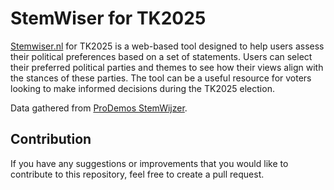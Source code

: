 # StemWiser for TK2025

[Stemwiser.nl](stemwiser.nl) for TK2025 is a web-based tool designed to help users assess their political preferences based on a set of statements. Users can select their preferred political parties and themes to see how their views align with the stances of these parties. The tool can be a useful resource for voters looking to make informed decisions during the TK2025 election.

Data gathered from [ProDemos StemWijzer](https://tweedekamer2025.stemwijzer.nl/). 

## Contribution

If you have any suggestions or improvements that you would like to contribute to this repository, feel free to create a pull request.

